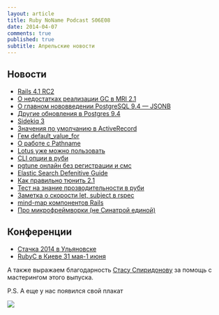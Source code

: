 ```yaml
---
layout: article
title: Ruby NoName Podcast S06E08
date: 2014-04-07
comments: true
published: true
subtitle: Апрельские новости
---
```



## Новости
* [Rails 4.1 RC2](http://bit.ly/QSqinO)
* [О недостатках реализации GC в MRI 2.1](http://bit.ly/1kzLyrj)
* [О главном нововведении PostgreSQL 9.4 — JSONB](http://bit.ly/1imHIQQ)
* [Другие обновления в Postgres 9.4](http://bit.ly/1h32reZ)
* [Sidekiq 3](http://bit.ly/1q7Zc6t)
* [Значения по умолчанию в ActiveRecord](http://bit.ly/1snSihc)
* [Гем default_value_for](http://bit.ly/1e1O8b8)
* [О работе с Pathname](http://bit.ly/1lIyfc1)
* [Lotus уже можно пользовать](http://bit.ly/QSqIe4)
* [CLI опции в руби](http://bit.ly/1mSF4Ic)
* [pgtune онлайн без регистрации и смс](http://bit.ly/1eiHFmE)
* [Elastic Search Defenitive Guide](http://bit.ly/1h32EPc)
* [Как правильно тюнить 2.1](http://bit.ly/1hPHtQy)
* [Тест на знание прозводительности в руби](http://bit.ly/PJZo0o)
* [Заметка о скорости let, subject в rspec ](http://robots.thoughtbot.com/lets-not)
* [mind-map компонентов Rails](http://ericbrooke.wordpress.com/2014/03/30/visual-overview-of-ruby-on-rails/)
* [Про микрофреймворки (не Синатрой единой)](http://codecondo.com/12-small-ruby-frameworks/)

## Конференции
* [Стачка 2014 в Ульяновске](http://bit.ly/1e2uRpU)
* [RubyC в Киеве 31 мая-1 июня](http://bit.ly/1oDEDmV)

А также выражаем благодарность [Стасу Спиридонову](https://twitter.com/stas_spiridonov) за помощь с мастерингом этого выпуска.

P.S. А еще у нас появился свой плакат

![](https://pbs.twimg.com/media/BkiihF8CAAA5FOe.png)

